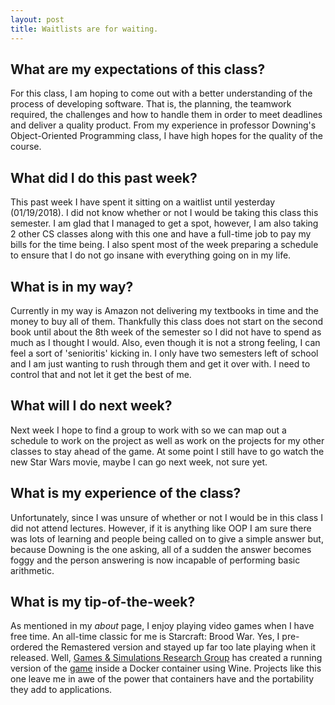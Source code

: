 ```yaml
---
layout: post
title: Waitlists are for waiting.
---
```

## What are my expectations of this class?
For this class, I am hoping to come out with a better understanding of the process of developing software. That is, the planning, the teamwork required, the challenges and how to handle them in order to meet deadlines and deliver a quality product. From my experience in professor Downing's Object-Oriented Programming class, I have high hopes for the quality of the course. 

## What did I do this past week?
This past week I have spent it sitting on a waitlist until yesterday (01/19/2018).  I did not know whether or not I would be taking this class this semester. I am glad that I managed to get a spot, however, I am also taking 2 other CS classes along with this one and have a full-time job to pay my bills for the time being. I also spent most of the week preparing a schedule to ensure that I do not go insane with everything going on in my life.

## What is in my way?
Currently in my way is Amazon not delivering my textbooks in time and the money to buy all of them. Thankfully this class does not start on the second book until about the 8th week of the semester so I did not have to spend as much as I thought I would. Also, even though it is not a strong feeling, I can feel a sort of 'senioritis' kicking in. I only have two semesters left of school and I am just wanting to rush through them and get it over with. I need to control that and not let it get the best of me. 

## What will I do next week?
Next week I hope to find a group to work with so we can map out a schedule to work on the project as well as work on the projects for my other classes to stay ahead of the game. At some point I still have to go watch the new Star Wars movie, maybe I can go next week, not sure yet. 

## What is my experience of the class? 
Unfortunately, since I was unsure of whether or not I would be in this class I did not attend lectures. However, if it is anything like OOP I am sure there was lots of learning and people being called on to give a simple answer but, because Downing is the one asking, all of a sudden the answer becomes foggy and the person answering is now incapable of performing basic arithmetic. 

## What is my tip-of-the-week?

As mentioned in my _about_ page, I enjoy playing video games when I have free time. An all-time classic for me is Starcraft: Brood War. Yes, I pre-ordered the Remastered version and stayed up far too late playing when it released. Well, [Games & Simulations Research Group](http://gas.fel.cvut.cz/) has created a running version of the [game](https://github.com/Games-and-Simulations/sc-docker) inside a Docker container using Wine. Projects like this one leave me in awe of the power that containers have and the portability they add to applications.